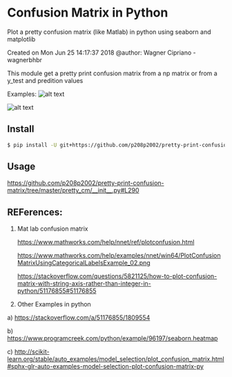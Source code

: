 # Confusion Matrix in Python

Plot a pretty confusion matrix (like Matlab) in python using seaborn and matplotlib

Created on Mon Jun 25 14:17:37 2018
@author: Wagner Cipriano - wagnerbhbr

This module get a pretty print confusion matrix from a np matrix or from a y_test and predition values

Examples:
![alt text](https://raw.githubusercontent.com/wcipriano/pretty-print-confusion-matrix/master/Screenshots/conf_matrix_default_1.png)

![alt text](https://raw.githubusercontent.com/wcipriano/pretty-print-confusion-matrix/master/Screenshots/conf_matrix_default_3.png)

## Install
```bash
$ pip install -U git+https://github.com/p208p2002/pretty-print-confusion-matrix
```

## Usage
https://github.com/p208p2002/pretty-print-confusion-matrix/tree/master/pretty_cm/__init__.py#L290


## REFerences:
1. Mat lab confusion matrix

   https://www.mathworks.com/help/nnet/ref/plotconfusion.html
   
   https://www.mathworks.com/help/examples/nnet/win64/PlotConfusionMatrixUsingCategoricalLabelsExample_02.png

   https://stackoverflow.com/questions/5821125/how-to-plot-confusion-matrix-with-string-axis-rather-than-integer-in-python/51176855#51176855


2. Other Examples in python
  
  a) https://stackoverflow.com/a/51176855/1809554
  
  b) https://www.programcreek.com/python/example/96197/seaborn.heatmap

  c) http://scikit-learn.org/stable/auto_examples/model_selection/plot_confusion_matrix.html#sphx-glr-auto-examples-model-selection-plot-confusion-matrix-py
